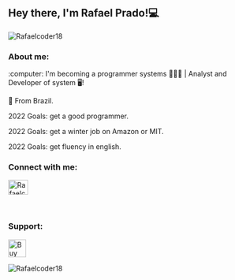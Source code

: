 ## Hey there, I'm Rafael Prado!💻

<p align="left"> <img src="https://komarev.com/ghpvc/?username=Rafaelcoder18&label=Profile%20views&color=00ff2a&style=flat" alt="Rafaelcoder18" /> </p>
 <div>
<h3 align="left">About me:</h3>
 :computer: I'm becoming a programmer systems 👨🏻‍💻 | Analyst and Developer of system 🖥!

:house_with_garden: From Brazil.

<p> 2022 Goals: get a good programmer. </p>
<p> 2022 Goals: get a winter job on Amazon or MIT.
<p> 2022 Goals: get fluency in english.




<h3 align="left">Connect with me:</h3>
<p align="left">
<a href="https://www.instagram.com/rafael_prado15/" target="blank"><img align="center" src="https://raw.githubusercontent.com/rahuldkjain/github-profile-readme-generator/master/src/images/icons/Social/instagram.svg" alt="Rafaelcoder18" height="30" width="40" /></a>
</p>
<br>

 
<h3 align="left">Support:</h3>
<a href='https://ko-fi.com/B0B87YVIH' target='_blank'><img height='36' style='border:0px;height:36px;' src='https://cdn.ko-fi.com/cdn/kofi2.png?v=3' border='0' alt='Buy Me a Coffee at ko-fi.com' /></a> 
 


<p><img align="center" src="https://github-readme-streak-stats.herokuapp.com/?user=Rafaelcoder18&theme=dark" alt="Rafaelcoder18" /></p>
